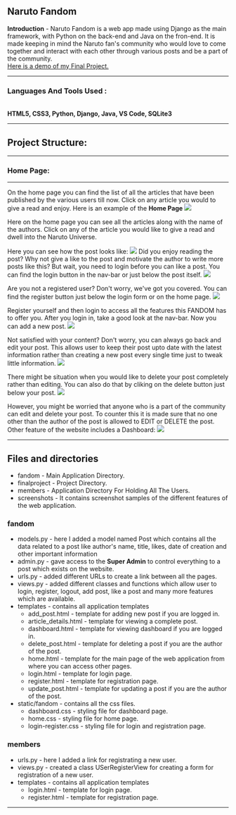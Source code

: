 <h2>Naruto Fandom</h2>

<b>Introduction</b> - Naruto Fandom is a web app made using Django as the main framework, with Python on the back-end and Java on the fron-end. It is made keeping in mind the Naruto fan's community who would love to come together and interact with each other through various posts and be a part of the community.</br>
<a href="https://youtu.be/wL9a9Vkt9_U">Here is a demo of my Final Project.</a>
<hr>

<h3>Languages And Tools Used :</h3></br>
<b>HTML5, CSS3, Python, Django, Java, VS Code, SQLite3</b>
<hr>
<h2><b>Project Structure:</b></h2>
<hr>
<h3>Home Page:</h3>
<hr>
On the home page you can find the list of all the articles that have been published by the various users till now. Click on any article you would to give a read and enjoy.
Here is an example of the <b>Home Page</b>
<img src="screenshots/homepage.png">
<p>
Here on the home page you can see all the articles along with the name of the authors. Click on any of the article you would like to give a read and dwell into the Naruto Universe.
<p>
Here you can see how the post looks like:
<img src="screenshots/viewpost1.png">
Did you enjoy reading the post? Why not give a like to the post and motivate the author to write more posts like this? But wait, you need to login before you can like a post. You can find the login button in the nav-bar or just below the post itself.
<img src="screenshots/login.png">
<p>
Are you not a registered user? Don't worry, we've got you covered. You can find the register button just below the login form or on the home page.
<img src="screenshots/register.png">
<p>
Register yourself and then login to access all the features this FANDOM has to offer you.
After you login in, take a good look at the nav-bar. Now you can add a new post.
<img src="screenshots/addnewpost.png">
<p>
Not satisfied with your content? Don't worry, you can always go back and edit your post. This allows user to keep their post upto date with the latest information rather than creating a new post every single time just to tweak little information.
<img src="screenshots/updatepost.png">
<p>
There might be situation when you would like to delete your post completely rather than editing. You can also do that by cliking on the delete button just below your post.
<img src="screenshots/deletepost.png">
<p>
However, you might be worried that anyone who is a part of the community can edit and delete your post. To counter this it is made sure that no one other than the author of the post is allowed to EDIT or DELETE the post.
<br>
Other feature of the website includes a Dashboard:
<img src="screenshots/dashboard.png">
<hr>
<h2>Files and directories</h2>
<ul>
  <li>fandom - Main Application Directory.</li>
  <li>finalproject - Project Directory.</li>
  <li>members - Application Directory For Holding All The Users.</li>
  <li>screenshots - It contains screenshot samples of the different features of the web application.</li>
</ul>

<h3>fandom</h3>
<ul>
  <li>models.py - here I added a model named Post which contains all the data related to a post like author's name, title, likes, date of creation and other important information</li>
  <li>admin.py - gave access to the <b>Super Admin</b> to control everything to a post which exists on the website.</li>
  <li>urls.py - added different URLs to create a link between all the pages.</li>
  <li>views.py - added different classes and functions which allow user to login, register, logout, add post, like a post and many more features which are available.</li>
  <li>templates - contains all application templates
    <ul>
      <li>add_post.html - template for adding new post if you are logged in.</li>
      <li>article_details.html - template for viewing a complete post.</li>
      <li>dashboard.html - template for viewing dashboard if you are logged in.</li>
      <li>delete_post.html - template for deleting a post if you are the author of the post.</li>
      <li>home.html - template for the main page of the web application from where you can access other pages.</li>
      <li>login.html - template for login page.</li>
      <li>register.html - template for registration page.</li>
      <li>update_post.html - template for updating a post if you are the author of the post.</li>
    </ul>
  </li>
  <li>static/fandom - contains all the css files.
    <ul>
      <li>dashboard.css - styling file for dashboard page.</li>
      <li>home.css - styling file for home page.</li>
      <li>login-register.css - styling file for login and registration page.</li>
    </ul>
  </li>
</ul>

<h3>members</h3>
<ul>
  <li>urls.py - here I added a link for registrating a new user.</li>
  <li>views.py - created a class USerRegisterView for creating a form for registration of a new user.</li>
  <li>templates - contains all application templates
    <ul>
      <li>login.html - template for login page.</li>
      <li>register.html - template for registration page.</li>
    </ul>
  </li>
</ul>
<hr>
